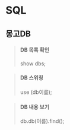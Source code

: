 # SQL

## 몽고DB
> #### DB 목록 확인
> show dbs;

> #### DB 스위칭
> use (db이름);

> #### DB 내용 보기
> db.db(이름).find();
